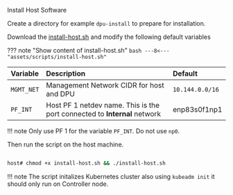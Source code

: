 Install Host Software

Create a directory for example `dpu-install` to prepare for installation.

Download the [install-host.sh](assets/scripts/install-host.sh) and modify the following default variables

??? note "Show content of install-host.sh"
    ``` bash
    ---8<--- "assets/scripts/install-host.sh"
    ```


|Variable | Description | Default|
| :----- | :----- | :----- |
| `MGMT_NET`| Management Network CIDR for host and DPU | `10.144.0.0/16` |
| `PF_INT` | Host PF 1 netdev name. This is the port connected to **Internal** network| enp83s0f1np1 |

!!! note
    Only use PF 1 for the variable `PF_INT`. Do not use `np0`.


Then run the script on the host machine.

```bash {title="Host Software Installation", data-copy-strip="^(host# )"}

host# chmod +x install-host.sh && ./install-host.sh
```

!!! note
    The script initalizes Kubernetes cluster also using `kubeadm init` it should only run on Controller node.